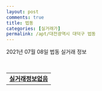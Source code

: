 ```yaml
---
layout: post
comments: true
title: 법동
categories: [실거래가]
permalink: /apt/대전광역시 대덕구 법동
---
```


2021년 07월 08일 법동 실거래 정보

<script type="text/javascript">
  google.charts.load('current', {'packages':['corechart']});
  google.charts.setOnLoadCallback(drawChart);

  function drawChart() {
    var data = google.visualization.arrayToDataTable([['거래일', '매매', '전월세', '전매'], ['20-07', 47, 31, 10], ['20-08', 45, 93, 17], ['20-09', 30, 112, 12], ['20-10', 60, 125, 7], ['20-11', 67, 121, 8], ['20-12', 85, 41, 3], ['21-01', 49, 53, 0], ['21-02', 43, 23, 0], ['21-03', 48, 30, 0], ['21-04', 49, 23, 0], ['21-05', 38, 32, 0], ['21-06', 40, 19, 0], ['21-07', 0, 2, 0]]);

    var options = {
      title: '최근 1년간 유형별 거래량 추이',
      legend: { position: 'bottom' }
    };

    var chart = new google.visualization.LineChart(document.getElementById('columnchart_material'));
    chart.draw(data, (options));년간 
  }
</script>

<div id="columnchart_material" style="width: 95%; margin-left: -35px; display: block"></div>
<br>
<table>
  <tr>
    <td colspan="4" style="font-weight: bold;"><a href="https://search.naver.com/search.naver?query=법동 실거래정보없음">실거래정보없음</a></td>
  </tr>
    
</table>
    